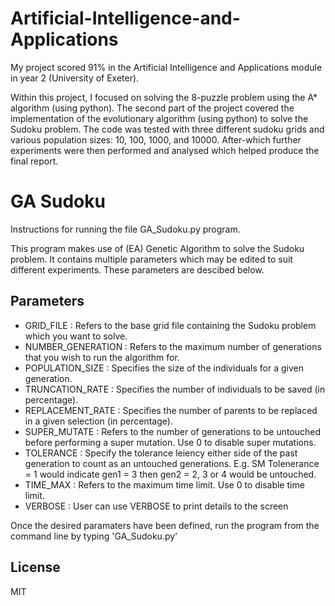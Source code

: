 # Artificial-Intelligence-and-Applications
My project scored 91% in the Artificial Intelligence and Applications module in year 2 (University of Exeter).  

Within this project, I focused on solving the 8-puzzle problem using the A* algorithm (using python). The second part of the project covered the implementation of the evolutionary algorithm (using python) to solve the Sudoku problem. The code was tested with three different sudoku grids and various population sizes: 10, 100, 1000, and 10000. After-which further experiments were then performed and analysed which helped produce the final report.

# GA Sudoku

Instructions for running the file GA_Sudoku.py program.

This program makes use of (EA) Genetic Algorithm to solve the Sudoku problem.
It contains multiple parameters which may be edited to suit different experiments.
These parameters are descibed below.

## Parameters
- GRID_FILE : Refers to the base grid file containing the Sudoku problem which you want to solve.
- NUMBER_GENERATION : Refers to the maximum number of generations that you wish to run the algorithm for.
- POPULATION_SIZE : Specifies the size of the individuals for a given generation.
- TRUNCATION_RATE : Specifies the number of individuals to be saved (in percentage).
- REPLACEMENT_RATE : Specifies the number of parents to be replaced in a given selection (in percentage).
- SUPER_MUTATE : Refers to the number of generations to be untouched before performing a super mutation. Use 0 to disable super mutations.
- TOLERANCE : Specify the tolerance leiency either side of the past generation to count as an untouched generations. E.g. SM Tolenerance = 1 would indicate gen1 = 3 then gen2 = 2, 3 or 4 would be untouched.
- TIME_MAX : Refers to the maximum time limit. Use 0 to disable time limit.
- VERBOSE : User can use VERBOSE to print details to the screen

Once the desired paramaters have been defined, run the program from the command line by typing 'GA_Sudoku.py'
## License

MIT
